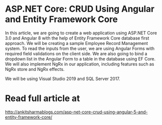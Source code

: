 # ASP.NET Core: CRUD Using Angular and Entity Framework Core
In this article, we are going to create a web application using ASP.NET Core 3.0 and Angular 8 with the help of Entity Framework Core database first approach. We will be creating a sample Employee Record Management system. To read the inputs from the user, we are using Angular Forms with required field validations on the client side. We are also going to bind a dropdown list in the Angular Form to a table in the database using EF Core. We will also implement NgRx in our application, including features such as NgRx store and NgRx effects.

We will be using Visual Studio 2019 and SQL Server 2017.
# Read full article at
http://ankitsharmablogs.com/asp-net-core-crud-using-angular-5-and-entity-framework-core/
